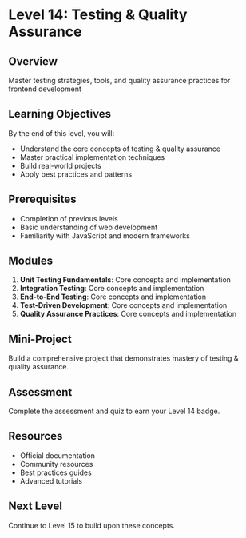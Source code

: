 # Level 14: Testing & Quality Assurance

## Overview
Master testing strategies, tools, and quality assurance practices for frontend development

## Learning Objectives
By the end of this level, you will:
- Understand the core concepts of testing & quality assurance
- Master practical implementation techniques
- Build real-world projects
- Apply best practices and patterns

## Prerequisites
- Completion of previous levels
- Basic understanding of web development
- Familiarity with JavaScript and modern frameworks

## Modules
1. **Unit Testing Fundamentals**: Core concepts and implementation
2. **Integration Testing**: Core concepts and implementation
3. **End-to-End Testing**: Core concepts and implementation
4. **Test-Driven Development**: Core concepts and implementation
5. **Quality Assurance Practices**: Core concepts and implementation

## Mini-Project
Build a comprehensive project that demonstrates mastery of testing & quality assurance.

## Assessment
Complete the assessment and quiz to earn your Level 14 badge.

## Resources
- Official documentation
- Community resources
- Best practices guides
- Advanced tutorials

## Next Level
Continue to Level 15 to build upon these concepts.

